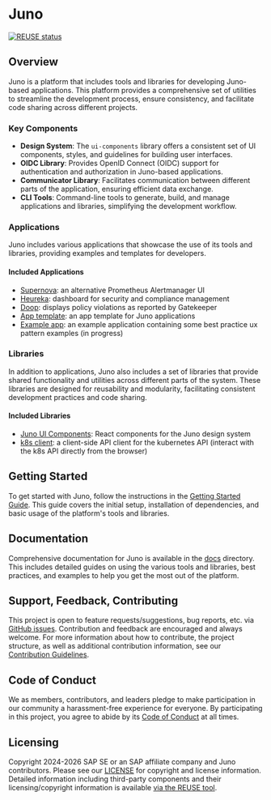 # Juno

[![REUSE status](https://api.reuse.software/badge/github.com/cloudoperators/juno)](https://api.reuse.software/info/github.com/cloudoperators/juno)

## Overview

Juno is a platform that includes tools and libraries for developing Juno-based applications. This platform provides a comprehensive set of utilities to streamline the development process, ensure consistency, and facilitate code sharing across different projects.

### Key Components

- **Design System**: The `ui-components` library offers a consistent set of UI components, styles, and guidelines for building user interfaces.
- **OIDC Library**: Provides OpenID Connect (OIDC) support for authentication and authorization in Juno-based applications.
- **Communicator Library**: Facilitates communication between different parts of the application, ensuring efficient data exchange.
- **CLI Tools**: Command-line tools to generate, build, and manage applications and libraries, simplifying the development workflow.

### Applications

Juno includes various applications that showcase the use of its tools and libraries, providing examples and templates for developers.

#### Included Applications

- [Supernova](https://github.com/cloudoperators/juno/tree/main/apps/supernova): an alternative Prometheus Alertmanager UI
- [Heureka](https://github.com/cloudoperators/juno/tree/main/apps/heureka): dashboard for security and compliance management
- [Doop](https://github.com/cloudoperators/juno/tree/main/apps/doop): displays policy violations as reported by Gatekeeper
- [App template](https://github.com/cloudoperators/juno/tree/main/apps/template): an app template for Juno applications
- [Example app](https://github.com/cloudoperators/juno/tree/main/apps/example): an example application containing some best practice ux pattern examples (in progress)

### Libraries

In addition to applications, Juno also includes a set of libraries that provide shared functionality and utilities across different parts of the system. These libraries are designed for reusability and modularity, facilitating consistent development practices and code sharing.

#### Included Libraries

- [Juno UI Components](https://github.com/cloudoperators/juno/tree/main/packages/ui-components): React components for the Juno design system
- [k8s client](https://github.com/cloudoperators/juno/tree/main/packages/k8s-client): a client-side API client for the kubernetes API (interact with the k8s API directly from the browser)

## Getting Started

To get started with Juno, follow the instructions in the [Getting Started Guide](docs/getting-started.md). This guide covers the initial setup, installation of dependencies, and basic usage of the platform's tools and libraries.

## Documentation

Comprehensive documentation for Juno is available in the [docs](docs) directory. This includes detailed guides on using the various tools and libraries, best practices, and examples to help you get the most out of the platform.

## Support, Feedback, Contributing

This project is open to feature requests/suggestions, bug reports, etc. via [GitHub issues](https://github.com/cloudoperators/juno/issues). Contribution and feedback are encouraged and always welcome. For more information about how to contribute, the project structure, as well as additional contribution information, see our [Contribution Guidelines](CONTRIBUTING.md).

## Code of Conduct

We as members, contributors, and leaders pledge to make participation in our community a harassment-free experience for everyone. By participating in this project, you agree to abide by its [Code of Conduct](https://github.com/SAP/.github/blob/main/CODE_OF_CONDUCT.md) at all times.

## Licensing

Copyright 2024-2026 SAP SE or an SAP affiliate company and Juno contributors. Please see our [LICENSE](LICENSE) for copyright and license information. Detailed information including third-party components and their licensing/copyright information is available [via the REUSE tool](https://api.reuse.software/info/github.com/cloudoperators/juno).
